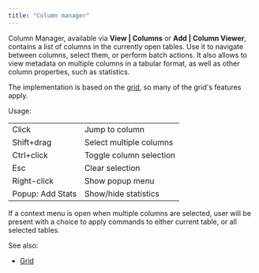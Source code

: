 ```yaml
---
title: "Column manager"
---
```


Column Manager, available via **View | Columns** or **Add | Column Viewer**, contains a list of columns in the currently
open tables. Use it to navigate between columns, select them, or perform batch actions. It also allows to view metadata
on multiple columns in a tabular format, as well as other column properties, such as statistics.

The implementation is based on the [grid](../visualize/viewers/grid.md), so many of the grid's features apply.

Usage:

|                  |                |
|------------------|----------------|
| Click            | Jump to column |
| Shift+drag       | Select multiple columns |
| Ctrl+click       | Toggle column selection |
| Esc              | Clear selection |
| Right-click      | Show popup menu |
| Popup: Add Stats | Show/hide statistics |

If a context menu is open when multiple columns are selected, user will be present with a choice to apply commands to
either current table, or all selected tables.

See also:

* [Grid](../visualize/viewers/grid.md)
